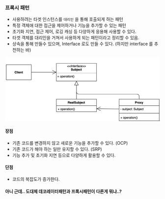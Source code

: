 ### 프록시 패턴

* 사용하려는 타겟 인스턴스를 `대리인` 을 통해 호출되게 하는 패턴
* 특정 객체애 대한 접근을 제어하거나 기능을 추가할 수 있는 패턴
* 초기화 지연, 접근 제어, 로깅 캐싱 등 다양하게 응용해 사용할 수 있다.
* 타겟 객체를 대리인을 거쳐서 사용하게 되는 패턴이라고 정리할 수 있음.
* 상속을 통해 만들수 있으며, Interface 로도 만들 수 있다. (하지만 interface 를 추천하는 바)

![img.png](img.png)

#### 장점

* 기존 코드를 변경하지 않고 새로운 기능을 추가할 수 있다. (OCP)
* 기존 코드가 해야 하는 일만 유지할 수 있다. (SRP)
* 기능 추가 및 초기화 지연 등으로 다양하게 활용할 수 있다.

#### 단점

* 코드의 복잡도가 증가한다.

#### 아니 근데.. 도대체 데코레이터패턴과 프록시패턴이 다른게 뭐냐..?
